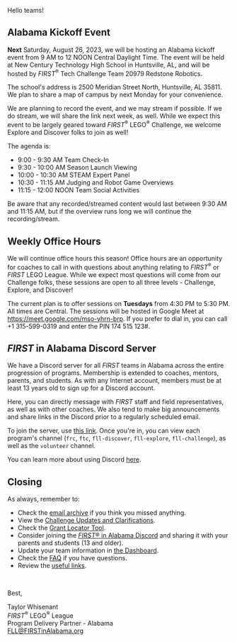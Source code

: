 Hello teams!


## Alabama Kickoff Event

**Next** Saturday, August 26, 2023, we will be hosting an Alabama kickoff event from 9 AM to 12 NOON Central Daylight Time. The event will be held at New Century Technology High School in Huntsville, AL, and will be hosted by *FIRST*<sup>&reg;</sup> Tech Challenge Team 20979 Redstone Robotics. 

The school's address is 2500 Meridian Street North, Huntsville, AL 35811. We plan to share a map of campus by next Monday for your convenience.

We are planning to record the event, and we may stream if possible. If we do stream, we will share the link next week, as well. While we expect this event to be largely geared toward *FIRST*<sup>&reg;</sup> LEGO<sup>&reg;</sup> Challenge, we welcome Explore and Discover folks to join as well!

The agenda is:
- 9:00 - 9:30 AM Team Check-In
- 9:30 - 10:00 AM Season Launch Viewing
- 10:00 - 10:30 AM STEAM Expert Panel
- 10:30 - 11:15 AM Judging and Robot Game Overviews
- 11:15 - 12:00 NOON Team Social Activities

Be aware that any recorded/streamed content would last between 9:30 AM and 11:15 AM, but if the overview runs long we will continue the recording/stream.


## Weekly Office Hours

We will continue office hours this season! Office hours are an opportunity for coaches to call in with questions about anything relating to *FIRST*<sup>&reg;</sup> or *FIRST* LEGO League. While we expect most questions will come from our Challenge folks, these sessions are open to all three levels - Challenge, Explore, and Discover!

The current plan is to offer sessions on **Tuesdays** from 4:30 PM to 5:30 PM. All times are Central. The sessions will be hosted in Google Meet at https://meet.google.com/mso-yhrn-brp. If you prefer to dial in, you can call +1 315-599-0319 and enter the PIN 174 515 123#.


## *FIRST* in Alabama Discord Server

We have a Discord server for all *FIRST* teams in Alabama across the entire progression of programs. Membership is extended to coaches, mentors, parents, and students. As with any Internet account, members must be at least 13 years old to sign up for a Discord account.

Here, you can directly message with *FIRST* staff and field representatives, as well as with other coaches. We also tend to make big announcements and share links in the Discord prior to a regularly scheduled email.

To join the server, use [this link](https://discord.gg/XfurbWERQ8). Once you're in, you can view each program's channel (`frc`, `ftc`, `fll-discover`, `fll-explore`, `fll-challenge`), as well as the `volunteer` channel.

You can learn more about using Discord [here](https://support.discord.com/hc/en-us/articles/360045138571-Beginner-s-Guide-to-Discord).



## Closing

As always, remember to:
- Check the [email archive](https://github.com/drewwhis/alabama-first-lego-league/tree/main/2023-2024/email-blasts) if you think you missed anything.
- View the [Challenge Updates and Clarifications](https://firstinspiresst01.blob.core.windows.net/first-in-show-masterpiece/fll-challenge/fll-challenge-masterpiece-challenge-updates.pdf).
- Check the [Grant Locator Tool](https://www.firstinspires.org/robotics/team-grants).
- Consider joining the [*FIRST*&reg; in Alabama Discord](http://discord.gg/XfurbWERQ8) and sharing it with your parents and students (13 and older).
- Update your team information in [the Dashboard](https://my.firstinspires.org/Dashboard/).
- Check the [FAQ](https://github.com/drewwhis/alabama-first-lego-league/wiki/Frequently-Asked-Questions) if you have questions.
- Review the [useful links](https://github.com/drewwhis/alabama-first-lego-league/wiki/Useful-Links).

<br />

Best,
<p>
  Taylor Whisenant<br />
  <i>FIRST</i><sup>&reg;</sup> LEGO<sup>&reg;</sup> League<br />
  Program Delivery Partner - Alabama<br >
  <a href="mailto:fll@firstinalabama.org">FLL@FIRSTinAlabama.org</a>
</p>

